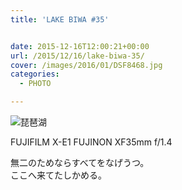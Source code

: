 ```yaml
---
title: 'LAKE BIWA #35'


date: 2015-12-16T12:00:21+00:00
url: /2015/12/16/lake-biwa-35/
cover: /images/2016/01/DSF8468.jpg
categories:
  - PHOTO

---
```

![琵琶湖](/images/2016/01/DSF8472.jpg "琵琶湖")

FUJIFILM X-E1 FUJINON XF35mm f/1.4

無二のためならすべてをなげうつ。  
ここへ来てたしかめる。
